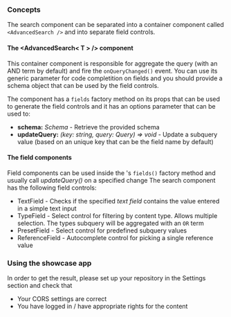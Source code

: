 ### Concepts

The search component can be separated into a container component called ```<AdvancedSearch />``` and into separate field controls.

#### The <AdvancedSearch< T > /> component
This container component is responsible for aggregate the query (with an AND term by default) and fire the ```onQueryChanged()``` event.
You can use its generic parameter for code completition on fields and you should provide a schema object that can be used by the field controls.

The component has a ```fields``` factory method on its props that can be used to generate the field controls and it has an options parameter that can be used to:
 - **schema:** *Schema* - Retrieve the provided schema
 - **updateQuery:** *(key: string, query: Query) => void* - Update a subquery value (based on an unique key that can be the field name by default)

#### The field components
Field components can be used inside the <AdvancedSearch>'s ```fields()``` factory method and usually call *updateQuery()* on a specified change
The search component has the following field controls:
 - TextField - Checks if the specified *text field* contains the value entered in a simple text input
 - TypeField - Select control for filtering by content type. Allows multiple selection. The types subquery will be aggregated with an ``OR`` term
 - PresetField - Select control for predefined subquery values
 - ReferenceField - Autocomplete control for picking a single reference value

### Using the showcase app

In order to get the result, please set up your repository in the Settings section and check that
 - Your CORS settings are correct
 - You have logged in / have appropriate rights for the content
